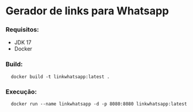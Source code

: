 # Gerador de links para Whatsapp

### Requisitos:
- JDK 17
- Docker

### Build:
```shell
  docker build -t linkwhatsapp:latest . 
```
### Execução:
```shell
  docker run --name linkwhatsapp -d -p 8080:8080 linkwhatsapp:latest
``` 